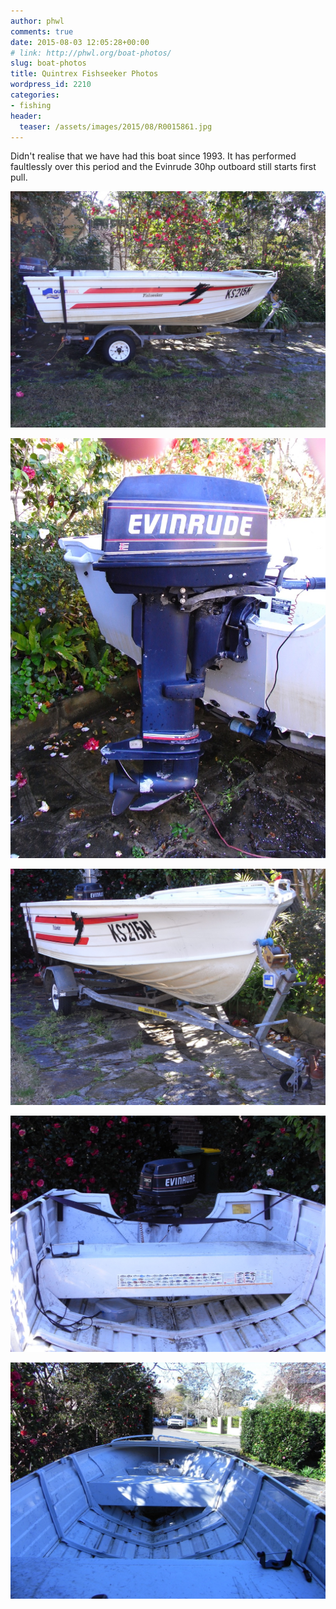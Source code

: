 ```yaml
---
author: phwl
comments: true
date: 2015-08-03 12:05:28+00:00
# link: http://phwl.org/boat-photos/
slug: boat-photos
title: Quintrex Fishseeker Photos
wordpress_id: 2210
categories:
- fishing
header:
  teaser: /assets/images/2015/08/R0015861.jpg
---
```


Didn't realise that we have had this boat since 1993. It has performed faultlessly over this period and the Evinrude 30hp outboard still starts first pull.

![](/assets/images/2015/08/R0015861.jpg)
<!-- more -->

![](/assets/images/2015/08/R0015857.jpg)

![](/assets/images/2015/08/R0015862.jpg)

![](/assets/images/2015/08/R0015863.jpg)

![](/assets/images/2015/08/R0015869.jpg)
